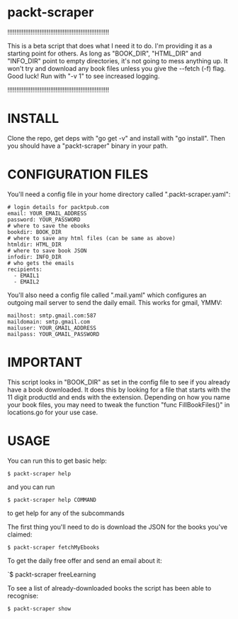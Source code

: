 # packt-scraper


!!!!!!!!!!!!!!!!!!!!!!!!!!!!!!!!!!!!!!!!!!!!!!!!!!!!!!!!!

This is a beta script that does what I need it to do. I'm providing it as a starting point for others. As long as "BOOK_DIR", "HTML_DIR" and "INFO_DIR" point to empty directories, it's not going to mess anything up. It won't try and download any book files unless you give the --fetch (-f) flag. Good luck! Run with "-v 1" to see increased logging.

!!!!!!!!!!!!!!!!!!!!!!!!!!!!!!!!!!!!!!!!!!!!!!!!!!!!!!!!!

# INSTALL

Clone the repo, get deps with "go get -v" and install with "go install". Then you should have a "packt-scraper" binary in your path.

# CONFIGURATION FILES

You'll need a config file in your home directory called ".packt-scraper.yaml":

    # login details for packtpub.com
    email: YOUR_EMAIL_ADDRESS
    password: YOUR_PASSWORD
    # where to save the ebooks
    bookdir: BOOK_DIR
    # where to save any html files (can be same as above)
    htmldir: HTML_DIR
	# where to save book JSON
	infodir: INFO_DIR
    # who gets the emails
    recipients:
      - EMAIL1
      - EMAIL2

You'll also need a config file called ".mail.yaml" which configures an outgoing mail server to send the daily email. This works for gmail, YMMV:

    mailhost: smtp.gmail.com:587
    maildomain: smtp.gmail.com
    mailuser: YOUR_GMAIL_ADDRESS
    mailpass: YOUR_GMAIL_PASSWORD

# IMPORTANT

This script looks in "BOOK_DIR" as set in the config file to see if you already have a book downloaded. It does this by looking for a file that starts with the 11 digit productId and ends with the extension. Depending on how you name your book files, you may need to tweak the function "func FillBookFiles()" in locations.go for your use case.

# USAGE

You can run this to get basic help:

`$ packt-scraper help`

and you can run

`$ packt-scraper help COMMAND`

to get help for any of the subcommands

The first thing you'll need to do is download the JSON for the books you've claimed:

`$ packt-scraper fetchMyEbooks`

To get the daily free offer and send an email about it:

`$ packt-scraper freeLearning

To see a list of already-downloaded books the script has been able to recognise:

`$ packt-scraper show`
